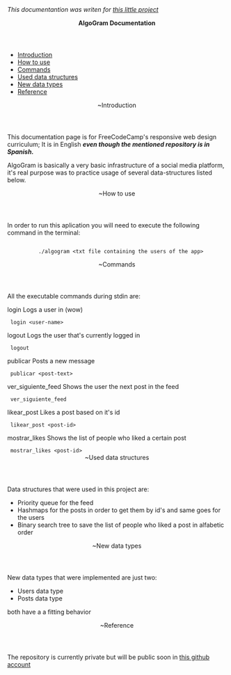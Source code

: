
<body>
    <i>
            This documentantion was writen for <a href="https://github.com/maxogod/Front-End-Projects" target="_blank">this little project</a>
    </i>
    <p></p>
    <nav id="navbar">
        <header id="navbar-header"><strong>AlgoGram Documentation</strong></header>
        <ul>
            <li>
                <a href="#Introduction" class="nav-link">Introduction</a>
            </li>
            <li>
                <a href="#How_to_use" class="nav-link">How to use</a>
            </li>
            <li>
                <a href="#Commands" class="nav-link">Commands</a>
            </li>
            <li>
                <a href="#Used_data_structures" class="nav-link">Used data structures</a>
            </li>
            <li>
                <a href="#New_data_types" class="nav-link">New data types</a>
            </li>
            <li>
                <a href="#Reference" class="nav-link">Reference</a>
            </li>
        </ul>
    </nav>
    <main id="main-doc">
      <section class="main-section" id="Introduction">
        <header>~Introduction</header>
        <p>
          This documentation page is for FreeCodeCamp's responsive web design
          curriculum; It is in English <strong><i>even though the mentioned repository is
          in Spanish.</i></strong>
        </p>
        <p>
          AlgoGram is basically a very basic infrastructure of a social media
          platform, it's real purpose was to practice usage of several
          data-structures listed below.
        </p>
      </section>
      <section class="main-section" id="How_to_use">
        <header>~How to use</header>
        <p>
          In order to run this aplication you will need to execute the following
          command in the terminal:
        </p>
        <code>
          ./algogram &lt;txt file containing the users of the app&gt;
        </code>
      </section>
      <section class="main-section" id="Commands">
        <header>~Commands</header>
        <p>All the executable commands during stdin are:</p>
        <p>login Logs a user in (wow)</p>
        <code> login &lt;user-name&gt; </code>
        <p>logout Logs the user that's currently logged in</p>
        <code> logout </code>
        <p>publicar Posts a new message</p>
        <code> publicar &lt;post-text&gt; </code>
        <p>ver_siguiente_feed Shows the user the next post in the feed</p>
        <code> ver_siguiente_feed </code>
        <p>likear_post Likes a post based on it's id</p>
        <code> likear_post &lt;post-id&gt; </code>
        <p>mostrar_likes Shows the list of people who liked a certain post</p>
        <code> mostrar_likes &lt;post-id&gt; </code>
      </section>
      <section class="main-section" id="Used_data_structures">
        <header>~Used data structures</header>
        <p>Data structures that were used in this project are:
            <ul>
                <li>Priority queue for the feed</li>
                <li>Hashmaps for the posts in order to get them by id's and same goes for the users</li>
                <li>Binary search tree to save the list of people who liked a post in alfabetic order</li>
            </ul>
        </p>
      </section>
      <section class="main-section" id="New_data_types">
        <header>~New data types</header>
        <p>New data types that were implemented are just two:
            <ul>
                <li>Users data type</li>
                <li>Posts data type</li>
            </ul>
            both have a a fitting behavior
        </p>
      </section>
      <section class="main-section" id="Reference">
        <header>~Reference</header>
        <p>
            The repository is currently private but will be public soon in <a href="https://github.com/maxogod" target="_blank">this github account</a>
        </p>
      </section>
    </main>
  </body>
</html>

